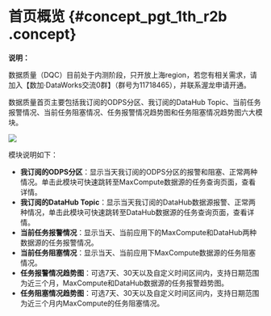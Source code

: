 # 首页概览 {#concept_pgt_1th_r2b .concept}

**说明：** 

数据质量（DQC）目前处于内测阶段，只开放上海region，若您有相关需求，请加入【数加·DataWorks交流0群】（群号为11718465），并联系渥龙申请开通。

数据质量首页主要包括我订阅的ODPS分区、我订阅的DataHub Topic、当前任务报警情况、当前任务阻塞情况、任务报警情况趋势图和任务阻塞情况趋势图六大模块。

![](http://static-aliyun-doc.oss-cn-hangzhou.aliyuncs.com/assets/img/16392/15353687658762_zh-CN.png)

模块说明如下：

-   **我订阅的ODPS分区**：显示当天我订阅的ODPS分区的报警和阻塞、正常两种情况。单击此模块可快速跳转至MaxCompute数据源的任务查询页面，查看详情。
-   **我订阅的DataHub Topic**：显示当天我订阅的DataHub数据源报警、正常两种情况，单击此模块可快速跳转至DataHub数据源的任务查询页面，查看详情。
-   **当前任务报警情况**：显示当天、当前应用下的MaxCompute和DataHub两种数据源的任务报警情况。
-   **当前任务阻塞情况**：显示当天、当前应用下MaxCompute数据源的任务阻塞情况。
-   **任务报警情况趋势图**：可选7天、30天以及自定义时间区间内，支持日期范围为近三个月，MaxCompute和DataHub数据源的任务报警趋势图。
-   **任务阻塞情况趋势图**：可选7天、30天以及自定义时间区间内，支持日期范围为近三个月内MaxCompute的任务阻塞情况。

